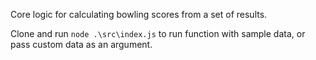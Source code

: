 Core logic for calculating bowling scores from a set of results.

Clone and run `node .\src\index.js` to run function with sample data, or pass custom data as an argument.
